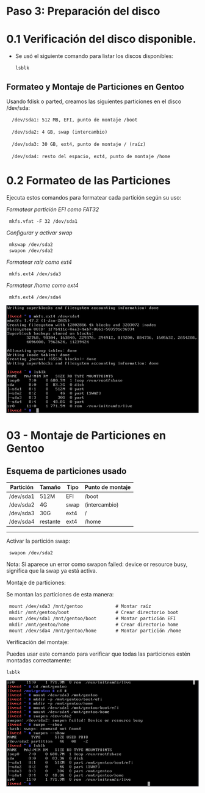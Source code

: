 # Paso 3: Preparación del disco

# 0.1 Verificación del disco disponible.

- Se usó el siguiente comando para listar los discos disponibles:
 
      lsblk

## Formateo y Montaje de Particiones en Gentoo

Usando fdisk o parted, creamos las siguientes particiones en el disco /dev/sda:

      /dev/sda1: 512 MB, EFI, punto de montaje /boot

      /dev/sda2: 4 GB, swap (intercambio)

      /dev/sda3: 30 GB, ext4, punto de montaje / (raíz)

      /dev/sda4: resto del espacio, ext4, punto de montaje /home


 # 0.2 Formateo de las Particiones

 Ejecuta estos comandos para formatear cada partición según su uso:

   *Formatear partición EFI como FAT32*

     mkfs.vfat -F 32 /dev/sda1

   *Configurar y activar swap*

     mkswap /dev/sda2
     swapon /dev/sda2

   *Formatear raíz como ext4*

     mkfs.ext4 /dev/sda3

   *Formatear /home como ext4*

     mkfs.ext4 /dev/sda4



![particiones](../imagenes/particiones.png)

# 03 - Montaje de Particiones en Gentoo

## Esquema de particiones usado

| Partición  | Tamaño   | Tipo     | Punto de montaje |
|------------|----------|----------|------------------|
| /dev/sda1  | 512M     | EFI      | /boot            |
| /dev/sda2  | 4G       | swap     | (intercambio)    |
| /dev/sda3  | 30G      | ext4     | /                |
| /dev/sda4  | restante | ext4     | /home            |

---

Activar la partición swap:

     swapon /dev/sda2

Nota: Si aparece un error como swapon failed: device or resource busy, significa que la swap ya está activa.

Montaje de particiones:

Se montan las particiones de esta manera:

     mount /dev/sda3 /mnt/gentoo            # Montar raíz
     mkdir /mnt/gentoo/boot                 # Crear directorio boot
     mount /dev/sda1 /mnt/gentoo/boot       # Montar partición EFI
     mkdir /mnt/gentoo/home                 # Crear directorio home
     mount /dev/sda4 /mnt/gentoo/home       # Montar partición /home

Verificación del montaje:

Puedes usar este comando para verificar que todas las particiones estén montadas correctamente:

    lsblk

![montaje](<../imagenes/montaje de discos.png>)
